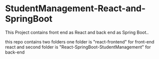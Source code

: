 # StudentManagement-React-and-SpringBoot
This Project contains front end as React and back end as Spring Boot..

this repo contains two folders one folder is "react-frontend" for front-end react and 
second folder is "React-SpringBoot-StudentManagement" for back-end

